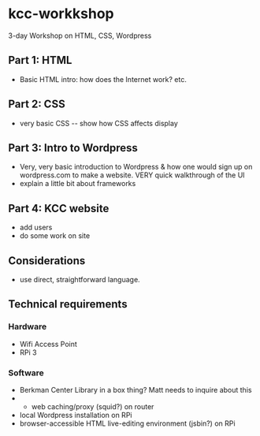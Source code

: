 # kcc-workkshop
3-day Workshop on HTML, CSS, Wordpress

## Part 1: HTML
- Basic HTML intro: how does the Internet work? etc.

## Part 2: CSS
- very basic CSS -- show how CSS affects display

## Part 3: Intro to Wordpress
- Very, very basic introduction to Wordpress & how one would sign up on wordpress.com to make a website.  VERY quick walkthrough of the UI
- explain a little bit about frameworks

## Part 4: KCC website
- add users
- do some work on site

## Considerations
- use direct, straightforward language. 

## Technical requirements

### Hardware
- Wifi Access Point
- RPi 3 

### Software
- Berkman Center Library in a box thing? Matt needs to inquire about this
- - web caching/proxy (squid?) on router
- local Wordpress installation on RPi
- browser-accessible HTML live-editing environment (jsbin?) on RPi
